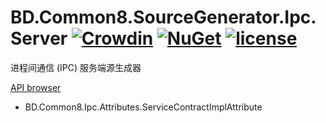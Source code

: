 # BD.Common8.SourceGenerator.Ipc.Server [![Crowdin](https://badges.crowdin.net/bdcommon8/localized.svg)](https://crowdin.com/project/bdcommon8) [![NuGet](https://img.shields.io/nuget/v/BD.Common8.SourceGenerator.Ipc.Server.svg)](https://www.nuget.org/packages/BD.Common8.SourceGenerator.Ipc.Server) [![license](https://img.shields.io/badge/license-MIT%20License-yellow.svg)](https://github.com/BeyondDimension/Common/blob/dev8/LICENSE)
进程间通信 (IPC) 服务端源生成器

[API browser](https://beyonddimension.github.io/Common/api/index.html)

- BD.Common8.Ipc.Attributes.ServiceContractImplAttribute